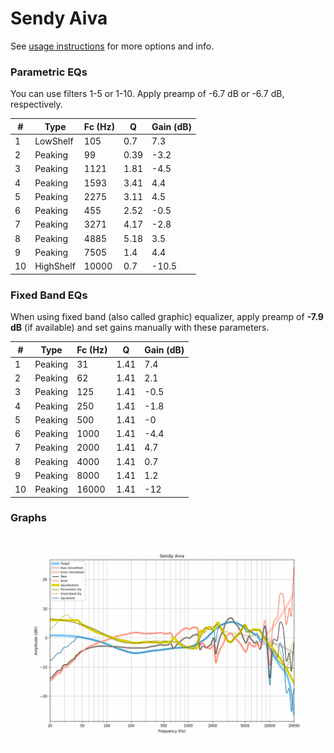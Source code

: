 # Sendy Aiva
See [usage instructions](https://github.com/jaakkopasanen/AutoEq#usage) for more options and info.

### Parametric EQs
You can use filters 1-5 or 1-10. Apply preamp of -6.7 dB or -6.7 dB, respectively.

|   # | Type      |   Fc (Hz) |    Q |   Gain (dB) |
|-----|-----------|-----------|------|-------------|
|   1 | LowShelf  |       105 | 0.7  |         7.3 |
|   2 | Peaking   |        99 | 0.39 |        -3.2 |
|   3 | Peaking   |      1121 | 1.81 |        -4.5 |
|   4 | Peaking   |      1593 | 3.41 |         4.4 |
|   5 | Peaking   |      2275 | 3.11 |         4.5 |
|   6 | Peaking   |       455 | 2.52 |        -0.5 |
|   7 | Peaking   |      3271 | 4.17 |        -2.8 |
|   8 | Peaking   |      4885 | 5.18 |         3.5 |
|   9 | Peaking   |      7505 | 1.4  |         4.4 |
|  10 | HighShelf |     10000 | 0.7  |       -10.5 |

### Fixed Band EQs
When using fixed band (also called graphic) equalizer, apply preamp of **-7.9 dB** (if available) and set gains manually with these parameters.

|   # | Type    |   Fc (Hz) |    Q |   Gain (dB) |
|-----|---------|-----------|------|-------------|
|   1 | Peaking |        31 | 1.41 |         7.4 |
|   2 | Peaking |        62 | 1.41 |         2.1 |
|   3 | Peaking |       125 | 1.41 |        -0.5 |
|   4 | Peaking |       250 | 1.41 |        -1.8 |
|   5 | Peaking |       500 | 1.41 |        -0   |
|   6 | Peaking |      1000 | 1.41 |        -4.4 |
|   7 | Peaking |      2000 | 1.41 |         4.7 |
|   8 | Peaking |      4000 | 1.41 |         0.7 |
|   9 | Peaking |      8000 | 1.41 |         1.2 |
|  10 | Peaking |     16000 | 1.41 |       -12   |

### Graphs
![](./Sendy%20Aiva.png)
